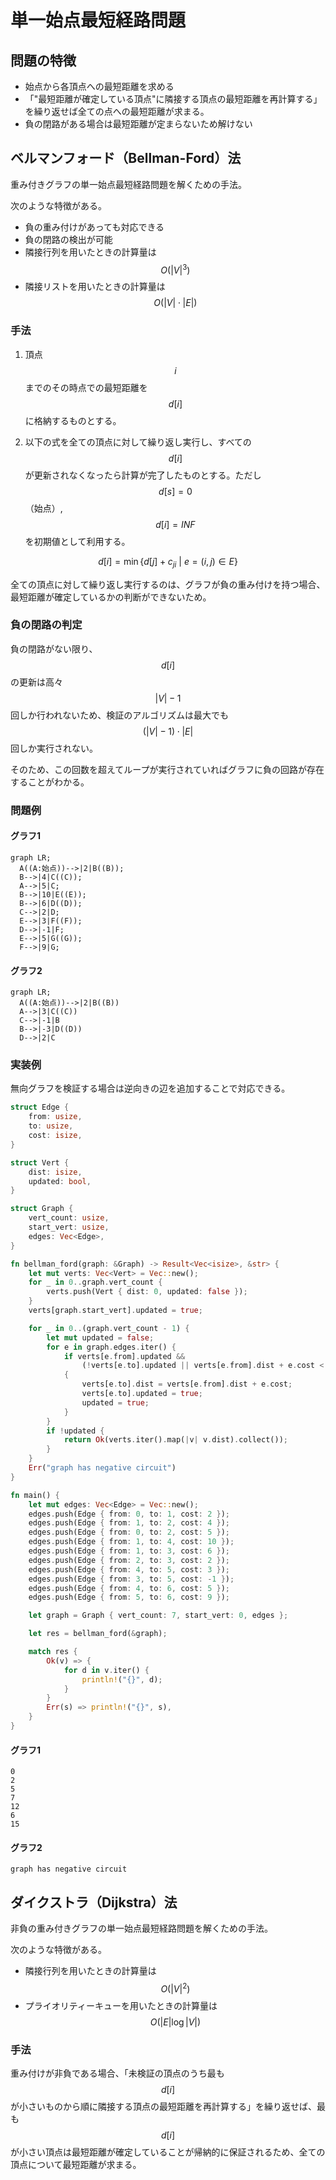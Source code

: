 # 単一始点最短経路問題

## 問題の特徴

* 始点から各頂点への最短距離を求める
* 「"最短距離が確定している頂点"に隣接する頂点の最短距離を再計算する」を繰り返せば全ての点への最短距離が求まる。
* 負の閉路がある場合は最短距離が定まらないため解けない

## ベルマンフォード（Bellman-Ford）法

重み付きグラフの単一始点最短経路問題を解くための手法。

次のような特徴がある。

* 負の重み付けがあっても対応できる
* 負の閉路の検出が可能
* 隣接行列を用いたときの計算量は $$O(|V|^3)$$
* 隣接リストを用いたときの計算量は $$O(|V|\cdot |E|)$$

### 手法

1. 頂点 $$i$$ までのその時点での最短距離を $$d[i]$$ に格納するものとする。

1. 以下の式を全ての頂点に対して繰り返し実行し、すべての $$d[i]$$ が更新されなくなったら計算が完了したものとする。ただし $$d[s] = 0$$（始点）, $$d[i]=INF$$ を初期値として利用する。

$$
d[i] = \min\{d[j]+c_{ji}\ |\ e=(i,j)\in E\}
$$

全ての頂点に対して繰り返し実行するのは、グラフが負の重み付けを持つ場合、最短距離が確定しているかの判断ができないため。

### 負の閉路の判定

負の閉路がない限り、$$d[i]$$ の更新は高々 $$|V|-1$$ 回しか行われないため、検証のアルゴリズムは最大でも $$(|V|-1)\cdot |E|$$ 回しか実行されない。

そのため、この回数を超えてループが実行されていればグラフに負の回路が存在することがわかる。

### 問題例

#### グラフ1

```mermaid
graph LR;
  A((A:始点))-->|2|B((B));
  B-->|4|C((C));
  A-->|5|C;
  B-->|10|E((E));
  B-->|6|D((D));
  C-->|2|D;
  E-->|3|F((F));
  D-->|-1|F;
  E-->|5|G((G));
  F-->|9|G;
```

#### グラフ2

```mermaid
graph LR;
  A((A:始点))-->|2|B((B))
  A-->|3|C((C))
  C-->|-1|B
  B-->|-3|D((D))
  D-->|2|C
```

### 実装例

無向グラフを検証する場合は逆向きの辺を追加することで対応できる。

```rust
struct Edge {
    from: usize,
    to: usize,
    cost: isize,
}

struct Vert {
    dist: isize,
    updated: bool,
}

struct Graph {
    vert_count: usize,
    start_vert: usize,
    edges: Vec<Edge>,
}

fn bellman_ford(graph: &Graph) -> Result<Vec<isize>, &str> {
    let mut verts: Vec<Vert> = Vec::new();
    for _ in 0..graph.vert_count {
        verts.push(Vert { dist: 0, updated: false });
    }
    verts[graph.start_vert].updated = true;

    for _ in 0..(graph.vert_count - 1) {
        let mut updated = false;
        for e in graph.edges.iter() {
            if verts[e.from].updated &&
                (!verts[e.to].updated || verts[e.from].dist + e.cost < verts[e.to].dist)
            {
                verts[e.to].dist = verts[e.from].dist + e.cost;
                verts[e.to].updated = true;
                updated = true;
            }
        }
        if !updated {
            return Ok(verts.iter().map(|v| v.dist).collect());
        }
    }
    Err("graph has negative circuit")
}

fn main() {
    let mut edges: Vec<Edge> = Vec::new();
    edges.push(Edge { from: 0, to: 1, cost: 2 });
    edges.push(Edge { from: 1, to: 2, cost: 4 });
    edges.push(Edge { from: 0, to: 2, cost: 5 });
    edges.push(Edge { from: 1, to: 4, cost: 10 });
    edges.push(Edge { from: 1, to: 3, cost: 6 });
    edges.push(Edge { from: 2, to: 3, cost: 2 });
    edges.push(Edge { from: 4, to: 5, cost: 3 });
    edges.push(Edge { from: 3, to: 5, cost: -1 });
    edges.push(Edge { from: 4, to: 6, cost: 5 });
    edges.push(Edge { from: 5, to: 6, cost: 9 });

    let graph = Graph { vert_count: 7, start_vert: 0, edges };

    let res = bellman_ford(&graph);

    match res {
        Ok(v) => {
            for d in v.iter() {
                println!("{}", d);
            }
        }
        Err(s) => println!("{}", s),
    }
}
```

#### グラフ1

```
0
2
5
7
12
6
15
```

#### グラフ2

```
graph has negative circuit
```

## ダイクストラ（Dijkstra）法

非負の重み付きグラフの単一始点最短経路問題を解くための手法。

次のような特徴がある。

* 隣接行列を用いたときの計算量は $$O(|V|^2)$$
* プライオリティーキューを用いたときの計算量は $$O(|E|\log |V|)$$

### 手法

重み付けが非負である場合、「未検証の頂点のうち最も $$d[i]$$ が小さいものから順に隣接する頂点の最短距離を再計算する」を繰り返せば、最も $$d[i]$$ が小さい頂点は最短距離が確定していることが帰納的に保証されるため、全ての頂点について最短距離が求まる。

```cpp

```

